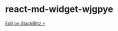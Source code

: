 # react-md-widget-wjgpye

[Edit on StackBlitz ⚡️](https://stackblitz.com/edit/react-md-widget-wjgpye)